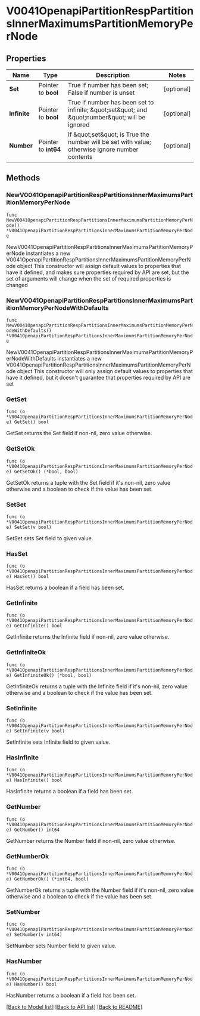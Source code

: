 # V0041OpenapiPartitionRespPartitionsInnerMaximumsPartitionMemoryPerNode

## Properties

Name | Type | Description | Notes
------------ | ------------- | ------------- | -------------
**Set** | Pointer to **bool** | True if number has been set; False if number is unset | [optional] 
**Infinite** | Pointer to **bool** | True if number has been set to infinite; \&quot;set\&quot; and \&quot;number\&quot; will be ignored | [optional] 
**Number** | Pointer to **int64** | If \&quot;set\&quot; is True the number will be set with value; otherwise ignore number contents | [optional] 

## Methods

### NewV0041OpenapiPartitionRespPartitionsInnerMaximumsPartitionMemoryPerNode

`func NewV0041OpenapiPartitionRespPartitionsInnerMaximumsPartitionMemoryPerNode() *V0041OpenapiPartitionRespPartitionsInnerMaximumsPartitionMemoryPerNode`

NewV0041OpenapiPartitionRespPartitionsInnerMaximumsPartitionMemoryPerNode instantiates a new V0041OpenapiPartitionRespPartitionsInnerMaximumsPartitionMemoryPerNode object
This constructor will assign default values to properties that have it defined,
and makes sure properties required by API are set, but the set of arguments
will change when the set of required properties is changed

### NewV0041OpenapiPartitionRespPartitionsInnerMaximumsPartitionMemoryPerNodeWithDefaults

`func NewV0041OpenapiPartitionRespPartitionsInnerMaximumsPartitionMemoryPerNodeWithDefaults() *V0041OpenapiPartitionRespPartitionsInnerMaximumsPartitionMemoryPerNode`

NewV0041OpenapiPartitionRespPartitionsInnerMaximumsPartitionMemoryPerNodeWithDefaults instantiates a new V0041OpenapiPartitionRespPartitionsInnerMaximumsPartitionMemoryPerNode object
This constructor will only assign default values to properties that have it defined,
but it doesn't guarantee that properties required by API are set

### GetSet

`func (o *V0041OpenapiPartitionRespPartitionsInnerMaximumsPartitionMemoryPerNode) GetSet() bool`

GetSet returns the Set field if non-nil, zero value otherwise.

### GetSetOk

`func (o *V0041OpenapiPartitionRespPartitionsInnerMaximumsPartitionMemoryPerNode) GetSetOk() (*bool, bool)`

GetSetOk returns a tuple with the Set field if it's non-nil, zero value otherwise
and a boolean to check if the value has been set.

### SetSet

`func (o *V0041OpenapiPartitionRespPartitionsInnerMaximumsPartitionMemoryPerNode) SetSet(v bool)`

SetSet sets Set field to given value.

### HasSet

`func (o *V0041OpenapiPartitionRespPartitionsInnerMaximumsPartitionMemoryPerNode) HasSet() bool`

HasSet returns a boolean if a field has been set.

### GetInfinite

`func (o *V0041OpenapiPartitionRespPartitionsInnerMaximumsPartitionMemoryPerNode) GetInfinite() bool`

GetInfinite returns the Infinite field if non-nil, zero value otherwise.

### GetInfiniteOk

`func (o *V0041OpenapiPartitionRespPartitionsInnerMaximumsPartitionMemoryPerNode) GetInfiniteOk() (*bool, bool)`

GetInfiniteOk returns a tuple with the Infinite field if it's non-nil, zero value otherwise
and a boolean to check if the value has been set.

### SetInfinite

`func (o *V0041OpenapiPartitionRespPartitionsInnerMaximumsPartitionMemoryPerNode) SetInfinite(v bool)`

SetInfinite sets Infinite field to given value.

### HasInfinite

`func (o *V0041OpenapiPartitionRespPartitionsInnerMaximumsPartitionMemoryPerNode) HasInfinite() bool`

HasInfinite returns a boolean if a field has been set.

### GetNumber

`func (o *V0041OpenapiPartitionRespPartitionsInnerMaximumsPartitionMemoryPerNode) GetNumber() int64`

GetNumber returns the Number field if non-nil, zero value otherwise.

### GetNumberOk

`func (o *V0041OpenapiPartitionRespPartitionsInnerMaximumsPartitionMemoryPerNode) GetNumberOk() (*int64, bool)`

GetNumberOk returns a tuple with the Number field if it's non-nil, zero value otherwise
and a boolean to check if the value has been set.

### SetNumber

`func (o *V0041OpenapiPartitionRespPartitionsInnerMaximumsPartitionMemoryPerNode) SetNumber(v int64)`

SetNumber sets Number field to given value.

### HasNumber

`func (o *V0041OpenapiPartitionRespPartitionsInnerMaximumsPartitionMemoryPerNode) HasNumber() bool`

HasNumber returns a boolean if a field has been set.


[[Back to Model list]](../README.md#documentation-for-models) [[Back to API list]](../README.md#documentation-for-api-endpoints) [[Back to README]](../README.md)


